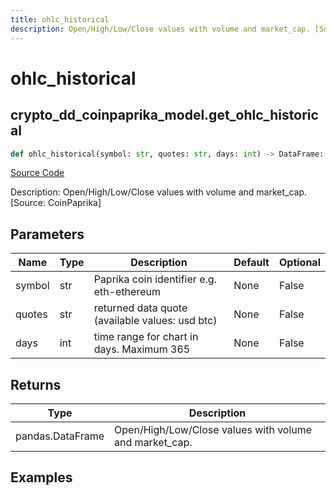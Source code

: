 ```yaml
---
title: ohlc_historical
description: Open/High/Low/Close values with volume and market_cap. [Source: CoinPaprika]
---
```

# ohlc_historical

## crypto_dd_coinpaprika_model.get_ohlc_historical

```python
def ohlc_historical(symbol: str, quotes: str, days: int) -> DataFrame:
```
[Source Code](https://github.com/OpenBB-finance/OpenBBTerminal/tree/main/openbb_terminal/cryptocurrency/due_diligence/coinpaprika_model.py#L246)

Description: Open/High/Low/Close values with volume and market_cap. [Source: CoinPaprika]

## Parameters

| Name | Type | Description | Default | Optional |
| ---- | ---- | ----------- | ------- | -------- |
| symbol | str | Paprika coin identifier e.g. eth-ethereum | None | False |
| quotes | str | returned data quote (available values: usd btc) | None | False |
| days | int | time range for chart in days. Maximum 365 | None | False |

## Returns

| Type | Description |
| ---- | ----------- |
| pandas.DataFrame | Open/High/Low/Close values with volume and market_cap. |

## Examples

